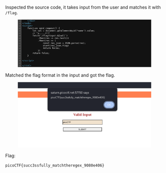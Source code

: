 Inspected the source code, it takes input from the user and matches it with `/flag`.

<figure><img src="./source.png"></figure>

Matched the flag format in the input and got the flag.

<figure><img src="./flag.png"></figure>

Flag:
```
picoCTF{succ3ssfully_matchtheregex_9080e406}
```